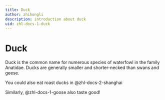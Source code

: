 ```yaml
---
title: Duck
author: zhihongli
description: introduction about duck
uid: zhl-docs-1-duck
---
```

# Duck

Duck is the common name for numerous species of waterfowl in the family Anatidae. Ducks are generally smaller and shorter-necked than swans and geese.  

You could also eat roast ducks in @zhl-docs-2-shanghai  

Similarly, @zhl-docs-1-goose also taste good!